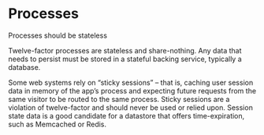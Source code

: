 # Processes

Processes should be stateless

Twelve-factor processes are stateless and share-nothing. 
Any data that needs to persist must be stored in a stateful backing service, typically a database.

Some web systems rely on “sticky sessions” – that is, caching user session data in memory of the app’s
process and expecting future requests from the same visitor to be routed to the same process. 
Sticky sessions are a violation of twelve-factor and should never be used or relied upon. 
Session state data is a good candidate for a datastore that offers time-expiration, such as Memcached or Redis.
